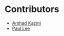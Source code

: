 # Contributors

- [Arshad Kazmi](https://github.com/arshadkazmi42)
- [Paul Lee](https://github.com/leeyspaul)
